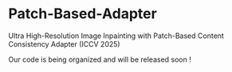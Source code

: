 # Patch-Based-Adapter
Ultra High-Resolution Image Inpainting with Patch-Based Content Consistency Adapter (ICCV 2025)

Our code is being organized and will be released soon !
